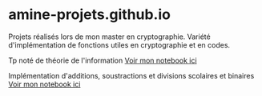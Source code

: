 # amine-projets.github.io
Projets réalisés lors de mon master en cryptographie. Variété d'implémentation de fonctions utiles en cryptographie et en codes. 

Tp noté de théorie de l'information
[Voir mon notebook ici](https://nbviewer.org/github/AD72876/amine-projets.github.io/raw/main/notebooks_M1_arithmetique_algorithmique.ipynb)


Implémentation d'additions, soustractions et divisions scolaires et binaires 
[Voir mon notebook ici](https://nbviewer.org/github/AD72876/amine-projets/raw/main/notebooks_M1_arithmetique_algorithmique.ipynb)

